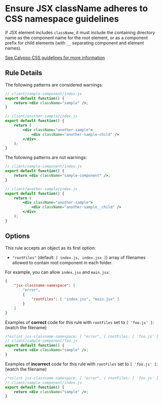 # Ensure JSX className adheres to CSS namespace guidelines

If JSX element includes `className`, it must include the containing directory name as the component name for the root element, or as a component prefix for child elements (with `__` separating component and element names).

[See Calypso CSS guidelines for more information](https://github.com/Automattic/wp-calypso/blob/HEAD/docs/coding-guidelines/css.md)

## Rule Details

The following patterns are considered warnings:

```jsx
// client/sample-component/index.js
export default function() {
	return <div className="sample" />;
}

// client/another-sample/index.js
export default function() {
	return (
		<div className="another-sample">
			<div className="another-sample-child" />
		</div>
	);
}
```

The following patterns are not warnings:

```jsx
// client/sample-component/index.js
export default function() {
	return <div className="sample-component" />;
}

// client/another-sample/index.js
export default function() {
	return (
		<div className="another-sample">
			<div className="another-sample__child" />
		</div>
	);
}
```

## Options

This rule accepts an object as its first option:

- `"rootFiles"` (default: `[ index.js, index.jsx ]`) array of filenames allowed to contain root component in each folder.

For example, you can allow `index.jsx` and `main.jsx`:

```json
{
	"jsx-classname-namespace": [
		"error",
		{
			"rootFiles": [ "index.jsx", "main.jsx" ]
		}
	]
}
```

Examples of **correct** code for this rule with `rootFiles` set to `[ 'foo.js' ]`: (watch the filename)

```jsx
/*eslint jsx-classname-namespace: [ "error", { rootFiles: [ 'foo.js' ] } ]*/
// client/sample-component/foo.js
export default function() {
	return <div className="sample" />;
}
```

Examples of **incorrect** code for this rule with `rootFiles` set to `[ 'foo.js' ]`: (watch the filename)

```jsx
/*eslint jsx-classname-namespace: [ "error", { rootFiles: [ 'foo.js' ] } ]*/
// client/sample-component/index.js
export default function() {
	return <div className="sample" />;
}
```
